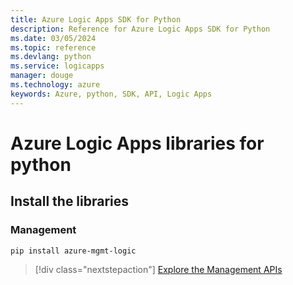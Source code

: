```yaml
---
title: Azure Logic Apps SDK for Python
description: Reference for Azure Logic Apps SDK for Python
ms.date: 03/05/2024
ms.topic: reference
ms.devlang: python
ms.service: logicapps
manager: douge
ms.technology: azure
keywords: Azure, python, SDK, API, Logic Apps
---
```

# Azure Logic Apps libraries for python

## Install the libraries


### Management

```bash
pip install azure-mgmt-logic
```
> [!div class="nextstepaction"]
> [Explore the Management APIs](/python/api/azure-mgmt-logic)